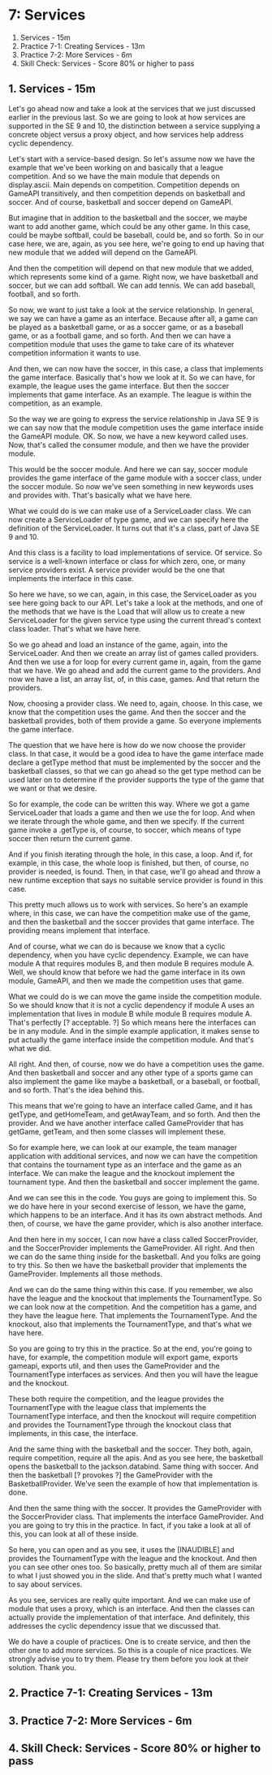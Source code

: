 # 7: Services
   
1. Services - 15m
2. Practice 7-1: Creating Services - 13m
3. Practice 7-2: More Services - 6m
4. Skill Check: Services - Score 80% or higher to pass


## 1. Services - 15m

Let's go ahead now and take a look at the services that we just discussed earlier in the previous last. So we are going to look at how services are supported in the SE 9 and 10, the distinction between a service supplying a concrete object versus a proxy object, and how services help address cyclic dependency.

Let's start with a service-based design. So let's assume now we have the example that we've been working on and basically that a league competition. And so we have the main module that depends on display.ascii. Main depends on competition. Competition depends on GameAPI transitively, and then competition depends on basketball and soccer. And of course, basketball and soccer depend on GameAPI.

But imagine that in addition to the basketball and the soccer, we maybe want to add another game, which could be any other game. In this case, could be maybe softball, could be baseball, could be, and so forth. So in our case here, we are, again, as you see here, we're going to end up having that new module that we added will depend on the GameAPI.

And then the competition will depend on that new module that we added, which represents some kind of a game. Right now, we have basketball and soccer, but we can add softball. We can add tennis. We can add baseball, football, and so forth.

So now, we want to just take a look at the service relationship. In general, we say we can have a game as an interface. Because after all, a game can be played as a basketball game, or as a soccer game, or as a baseball game, or as a football game, and so forth. And then we can have a competition module that uses the game to take care of its whatever competition information it wants to use.

And then, we can now have the soccer, in this case, a class that implements the game interface. Basically that's how we look at it. So we can have, for example, the league uses the game interface. But then the soccer implements that game interface. As an example. The league is within the competition, as an example.

So the way we are going to express the service relationship in Java SE 9 is we can say now that the module competition uses the game interface inside the GameAPI module. OK. So now, we have a new keyword called uses. Now, that's called the consumer module, and then we have the provider module.

This would be the soccer module. And here we can say, soccer module provides the game interface of the game module with a soccer class, under the soccer module. So now we've seen something in new keywords uses and provides with. That's basically what we have here.

What we could do is we can make use of a ServiceLoader class. We can now create a ServiceLoader of type game, and we can specify here the definition of the ServiceLoader. It turns out that it's a class, part of Java SE 9 and 10.

And this class is a facility to load implementations of service. Of service. So service is a well-known interface or class for which zero, one, or many service providers exist. A service provider would be the one that implements the interface in this case.

So here we have, so we can, again, in this case, the ServiceLoader as you see here going back to our API. Let's take a look at the methods, and one of the methods that we have is the Load that will allow us to create a new ServiceLoader for the given service type using the current thread's context class loader. That's what we have here.

So we go ahead and load an instance of the game, again, into the ServiceLoader. And then we create an array list of games called providers. And then we use a for loop for every current game in, again, from the game that we have. We go ahead and add the current game to the providers. And now we have a list, an array list, of, in this case, games. And that return the providers.

Now, choosing a provider class. We need to, again, choose. In this case, we know that the competition uses the game. And then the soccer and the basketball provides, both of them provide a game. So everyone implements the game interface.

The question that we have here is how do we now choose the provider class. In that case, it would be a good idea to have the game interface made declare a getType method that must be implemented by the soccer and the basketball classes, so that we can go ahead so the get type method can be used later on to determine if the provider supports the type of the game that we want or that we desire.

So for example, the code can be written this way. Where we got a game ServiceLoader that loads a game and then we use the for loop. And when we iterate through the whole game, and then we specify. If the current game invoke a .getType is, of course, to soccer, which means of type soccer then return the current game.

And if you finish iterating through the hole, in this case, a loop. And if, for example, in this case, the whole loop is finished, but then, of course, no provider is needed, is found. Then, in that case, we'll go ahead and throw a new runtime exception that says no suitable service provider is found in this case.

This pretty much allows us to work with services. So here's an example where, in this case, we can have the competition make use of the game, and then the basketball and the soccer provides that game interface. The providing means implement that interface.

And of course, what we can do is because we know that a cyclic dependency, when you have cyclic dependency. Example, we can have module A that requires modules B, and then module B requires module A. Well, we should know that before we had the game interface in its own module, GameAPI, and then we made the competition uses that game.

What we could do is we can move the game inside the competition module. So we should know that it is not a cyclic dependency if module A uses an implementation that lives in module B while module B requires module A. That's perfectly [? acceptable. ?] So which means here the interfaces can be in any module. And in the simple example application, it makes sense to put actually the game interface inside the competition module. And that's what we did.

All right. And then, of course, now we do have a competition uses the game. And then basketball and soccer and any other type of a sports game can also implement the game like maybe a basketball, or a baseball, or football, and so forth. That's the idea behind this.

This means that we're going to have an interface called Game, and it has getType, and getHomeTeam, and getAwayTeam, and so forth. And then the provider. And we have another interface called GameProvider that has getGame, getTeam, and then some classes will implement these.

So for example here, we can look at our example, the team manager application with additional services, and now we can have the competition that contains the tournament type as an interface and the game as an interface. We can make the league and the knockout implement the tournament type. And then the basketball and soccer implement the game.

And we can see this in the code. You guys are going to implement this. So we do have here in your second exercise of lesson, we have the game, which happens to be an interface. And it has its own abstract methods. And then, of course, we have the game provider, which is also another interface.

And then here in my soccer, I can now have a class called SoccerProvider, and the SoccerProvider implements the GameProvider. All right. And then we can do the same thing inside for the basketball. And you folks are going to try this. So then we have the basketball provider that implements the GameProvider. Implements all those methods.

And we can do the same thing within this case. If you remember, we also have the league and the knockout that implements the TournamentType. So we can look now at the competition. And the competition has a game, and they have the league here. That implements the TournamentType. And the knockout, also that implements the TournamentType, and that's what we have here.

So you are going to try this in the practice. So at the end, you're going to have, for example, the competition module will export game, exports gameapi, exports util, and then uses the GameProvider and the TournamentType interfaces as services. And then you will have the league and the knockout.

These both require the competition, and the league provides the TournamentType with the league class that implements the TournamentType interface, and then the knockout will require competition and provides the TournamentType through the knockout class that implements, in this case, the interface.

And the same thing with the basketball and the soccer. They both, again, require competition, require all the apis. And as you see here, the basketball opens the basketball to the jackson.databind. Same thing with soccer. And then the basketball [? provokes ?] the GameProvider with the BasketballProvider. We've seen the example of how that implementation is done.

And then the same thing with the soccer. It provides the GameProvider with the SoccerProvider class. That implements the interface GameProvider. And you are going to try this in the practice. In fact, if you take a look at all of this, you can look at all of these inside.

So here, you can open and as you see, it uses the [INAUDIBLE] and provides the TournamentType with the league and the knockout. And then you can see other ones too. So basically, pretty much all of them are similar to what I just showed you in the slide. And that's pretty much what I wanted to say about services.

As you see, services are really quite important. And we can make use of module that uses a proxy, which is an interface. And then the classes can actually provide the implementation of that interface. And definitely, this addresses the cyclic dependency issue that we discussed that.

We do have a couple of practices. One is to create service, and then the other one to add more services. So this is a couple of nice practices. We strongly advise you to try them. Please try them before you look at their solution. Thank you.

## 2. Practice 7-1: Creating Services - 13m
## 3. Practice 7-2: More Services - 6m
## 4. Skill Check: Services - Score 80% or higher to pass
